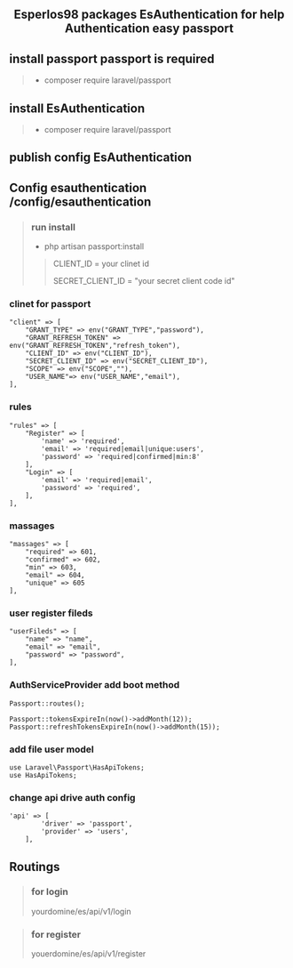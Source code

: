 ## <p align="center"> Esperlos98 packages EsAuthentication for help Authentication easy passport </p>

## install passport passport is required
> 
>    - composer require laravel/passport
     
 ## install EsAuthentication
>
> - composer require laravel/passport

 ## publish config EsAuthentication
    

 ## Config  esauthentication /config/esauthentication
>
>  ### run install 
>  - php artisan passport:install 
>  
>>  <p>CLIENT_ID = your clinet id</p>
>>  SECRET_CLIENT_ID = "your secret client code id"
>>  

### clinet for passport 
    "client" => [
        "GRANT_TYPE" => env("GRANT_TYPE","password"),
        "GRANT_REFRESH_TOKEN" => env("GRANT_REFRESH_TOKEN","refresh_token"),
        "CLIENT_ID" => env("CLIENT_ID"), 
        "SECRET_CLIENT_ID" => env("SECRET_CLIENT_ID"),
        "SCOPE" => env("SCOPE",""),
        "USER_NAME"=> env("USER_NAME","email"),
    ],
### rules   
    "rules" => [
        "Register" => [
            'name' => 'required',
            'email' => 'required|email|unique:users',
            'password' => 'required|confirmed|min:8'
        ],
        "Login" => [
            'email' => 'required|email',
            'password' => 'required',
        ],
    ],
### massages    
    "massages" => [
        "required" => 601,
        "confirmed" => 602,
        "min" => 603,
        "email" => 604,
        "unique" => 605
    ],
### user register fileds     
    "userFileds" => [
        "name" => "name",
        "email" => "email",
        "password" => "password",
    ],


### AuthServiceProvider add boot method

    Passport::routes();

    Passport::tokensExpireIn(now()->addMonth(12));
    Passport::refreshTokensExpireIn(now()->addMonth(15));


### add file user model 
    use Laravel\Passport\HasApiTokens;
    use HasApiTokens;

### change api drive auth config 

    'api' => [
            'driver' => 'passport',
            'provider' => 'users',
        ],

## Routings
> ### for login 
> <p>yourdomine/es/api/v1/login</p> 

> ### for register  
> <p>youerdomine/es/api/v1/register</p>

